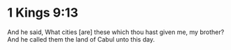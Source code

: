 # 1 Kings 9:13

And he said, What cities [are] these which thou hast given me, my brother? And he called them the land of Cabul unto this day.